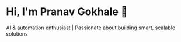 # Hi, I'm Pranav Gokhale 👋

AI & automation enthusiast | Passionate about building smart, scalable solutions

